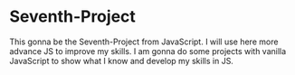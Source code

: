 # Seventh-Project
This gonna be the Seventh-Project from JavaScript. I will use here more advance JS to improve my skills. I am gonna do some projects with vanilla JavaScript to 
show what I know and develop my skills in JS.<br>

